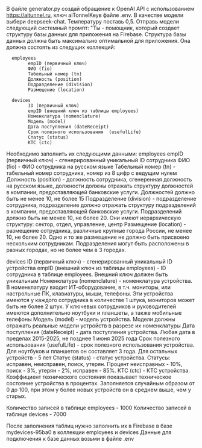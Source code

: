 В файле generator.py создай обращение к OpenAI API c использованием  https://aitunnel.ru, ключ  aiTonnelKeyв файле .env. 
В качестве модели выбери deepseek-chat. Температуру поставь 0,5. Отправь модели следующий системный промпт:
   "Ты - помощник, который создает структуру базы данных для приложения на Firebase.
   Структура базы данных должна быть максимально оптимальной для приложения.
  Она должна состоять из следущих коллекций:
  
      employees
            empID (первичный ключ)
            ФИО (fio)
            Табельный номер (tn)
            Должность (position)
            Подразделение (division)
            Размещение (location)

      devices
            ID (первичный ключ)
            empID (внешний ключ из таблицы employees)
            Номенклатура (nomenclature)
            Модель (model)
            Дата поступления (dateReceipt)
            Срок полезного использования  (usefulLife)
            Статус (status)
            КТС (ctc)
   
   Необходимо заполнить их следующими данными:
   employees
   empID (первичный ключ) - сгенерированный уникальный ID сотрудника
   ФИО (fio) - ФИО сотрудника на русском языке 
   Табельный номер (tn) - табельный номер сотрудника, номер из 8 цифр с ведущим нулем  
   Должность (position) - должность сотрудника, сгенеренная должность на русском языке, должности должны отражать структуру должностей в компании, предоставляющей банковские услуги. Должностей должно быть не менее 10, не более 15
   Подразделение (division) - подразделение сотрудника, подразделение должно отражать структуру подразделений в компании, предоставляющей банковские услуги. Подразделений должно быть не менее 10, не более 20. Они имеют иерархическую структуру: сектор, отдел, управление, центр
   Размещение (location) - размещение сотрудника, различные крупные города России, не менее 10, не более 20. Одно и то же размещение не должно быть присвоено нескольким сотрудникам. Подразделения могут быть расположены в разных городах, но не более чем в 3 городах.

   devices
   ID (первичный ключ) - сгенерированный уникальный ID устройства
   empID (внешний ключ из таблицы employees) - ID сотрудника в таблице employees. Внешний ключ должен быть уникальным
   Номенклатура (nomenclature) - номенклатура устройства. В номенклатуру входит ИТ-оборудование, в т.ч. мониторы, или  настрольные ПК, клавиатуры, мыши, телефоны. Эти устройства имеются у каждого сотрудника в количестве 1 штука, мониторов может быть не более 2 штук. У ключевых сотрудников и руководителей имеются  дополнительно ноутбуки и планшеты, а также мобильные телефоны
   Модель (model) - модель устройства. Модели должны отражать реальные модели устройств в разрезе их номенклатуры
   Дата поступления (dateReceipt) - дата поступления устройства. Любая дата в пределах 2015-2025, не позднее 1 июня 2025 года
   Срок полезного использования  (usefulLife) - срок полезного использования устройства. Для ноутбуков и планшетов он составляет 3 года. Для остальных устройств - 5 лет
   Статус (status) - статус устройства. Статусы: исправен, неисправен, поиск, утерян. Процент неисправных - 10%, поиск - 3%, утерян - 2%, исправен - 85%.
   КТС (ctc) - КТС устройства. Коэффициент технического состояния показывает техническое состояние устройства в процентах. Заполняется случайным образом от 0 до 100, при этом у более новых устройств он в среднем выше, чем у старых.

   Количество записей в таблице employees - 1000
   Количество записей в таблице devices - 7000

   После заполнения таблиц нужно заполнить их в Firebase в базе mydevices-95ba0 в коллекции employees и devices 
   Данные для подключения к базе данных возьми в файле .env

   
            

   